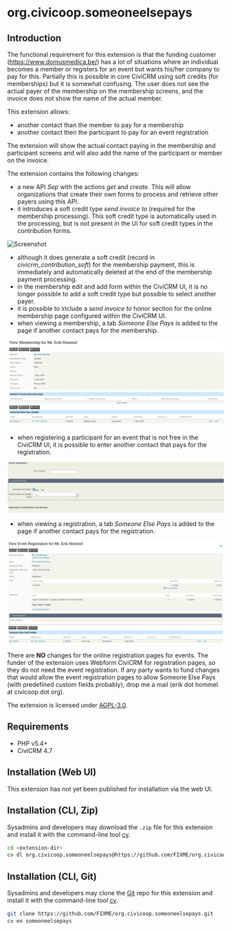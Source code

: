 # org.civicoop.someoneelsepays

## Introduction

The functional requirement for this extension is that the funding customer (https://www.domusmedica.be/) has a lot of situations where an individual becomes a member or registers for an event but wants his/her company to pay for this.
Partially this is possible in core CiviCRM using soft credits (for memberships) but it is somewhat confusing. The user does not see the actual payer of the membership on the membership screens, and the invoice does not show the name of the actual member.

This extension allows:
* another contact than the member to pay for a membership
* another contact then the participant to pay for an event registration

The extension will show the actual contact paying in the membership and participant screens and will also add the name of the participant or member on the invoice.

The extension contains the following changes:
* a new API _Sep_ with the actions _get_ and _create_. This will allow organizations that create their own forms to process and retrieve other payers using this API.
* it introduces a soft credit type _send invoice to_ (required for the membership processing). This soft credit type is automatically used in the processing, but is not present in the UI for soft credit types in the contribution forms.
 
![Screenshot](soft_credit_type.png)

* although it does generate a soft credit (record in _civicrm_contribution_soft_) for the membership payment, this is immediately and automatically deleted at the end of the membership payment processing.
* in the membership edit and add form within the CiviCRM UI, it is no longer possible to add a soft credit type but possible to select another payer.
* it is possible to include a _send invoice to_ honor section for the online membership page configured within the CiviCRM UI.
* when viewing a membership, a tab _Someone Else Pays_ is added to the page if another contact pays for the membership. 

![Screenshot](/images/membership_view.png)

* when registering a participant for an event that is not free in the CiviCRM UI, it is possible to enter another contact that pays for the registration. 

![Screenshot](/images/participant_register.png)

* when viewing a registration, a tab _Someone Else Pays_ is added to the page if another contact pays for the registration. 

![Screenshot](/images/participant_view.png)

There are **NO** changes for the online registration pages for events. The funder of the extension uses Webform CiviCRM for registration pages, so they do not need the event registration. If any party wants to fund changes that would allow the event registration pages to allow Someone Else Pays (with predefined custom fields probably), drop me a mail (erik dot hommel at civicoop dot org).

The extension is licensed under [AGPL-3.0](LICENSE.txt).

## Requirements

* PHP v5.4+
* CiviCRM 4.7

## Installation (Web UI)

This extension has not yet been published for installation via the web UI.

## Installation (CLI, Zip)

Sysadmins and developers may download the `.zip` file for this extension and
install it with the command-line tool [cv](https://github.com/civicrm/cv).

```bash
cd <extension-dir>
cv dl org.civicoop.someoneelsepays@https://github.com/FIXME/org.civicoop.someoneelsepays/archive/master.zip
```

## Installation (CLI, Git)

Sysadmins and developers may clone the [Git](https://en.wikipedia.org/wiki/Git) repo for this extension and
install it with the command-line tool [cv](https://github.com/civicrm/cv).

```bash
git clone https://github.com/FIXME/org.civicoop.someoneelsepays.git
cv en someoneelsepays
```
